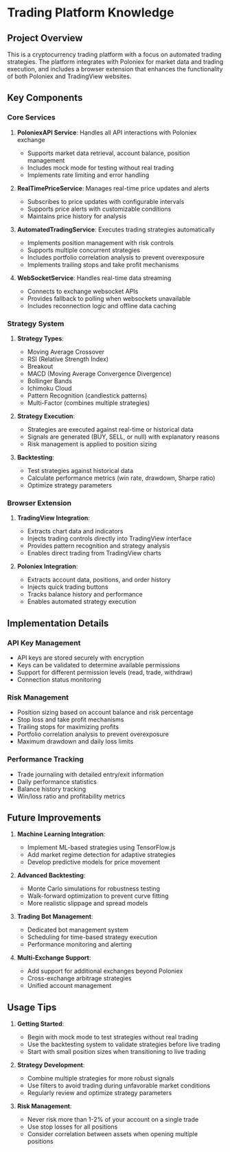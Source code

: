 # Trading Platform Knowledge

## Project Overview

This is a cryptocurrency trading platform with a focus on automated trading strategies. The platform integrates with Poloniex for market data and trading execution, and includes a browser extension that enhances the functionality of both Poloniex and TradingView websites.

## Key Components

### Core Services

1. **PoloniexAPI Service**: Handles all API interactions with Poloniex exchange

   - Supports market data retrieval, account balance, position management
   - Includes mock mode for testing without real trading
   - Implements rate limiting and error handling

2. **RealTimePriceService**: Manages real-time price updates and alerts

   - Subscribes to price updates with configurable intervals
   - Supports price alerts with customizable conditions
   - Maintains price history for analysis

3. **AutomatedTradingService**: Executes trading strategies automatically

   - Implements position management with risk controls
   - Supports multiple concurrent strategies
   - Includes portfolio correlation analysis to prevent overexposure
   - Implements trailing stops and take profit mechanisms

4. **WebSocketService**: Handles real-time data streaming
   - Connects to exchange websocket APIs
   - Provides fallback to polling when websockets unavailable
   - Includes reconnection logic and offline data caching

### Strategy System

1. **Strategy Types**:

   - Moving Average Crossover
   - RSI (Relative Strength Index)
   - Breakout
   - MACD (Moving Average Convergence Divergence)
   - Bollinger Bands
   - Ichimoku Cloud
   - Pattern Recognition (candlestick patterns)
   - Multi-Factor (combines multiple strategies)

2. **Strategy Execution**:

   - Strategies are executed against real-time or historical data
   - Signals are generated (BUY, SELL, or null) with explanatory reasons
   - Risk management is applied to position sizing

3. **Backtesting**:
   - Test strategies against historical data
   - Calculate performance metrics (win rate, drawdown, Sharpe ratio)
   - Optimize strategy parameters

### Browser Extension

1. **TradingView Integration**:

   - Extracts chart data and indicators
   - Injects trading controls directly into TradingView interface
   - Provides pattern recognition and strategy analysis
   - Enables direct trading from TradingView charts

2. **Poloniex Integration**:
   - Extracts account data, positions, and order history
   - Injects quick trading buttons
   - Tracks balance history and performance
   - Enables automated strategy execution

## Implementation Details

### API Key Management

- API keys are stored securely with encryption
- Keys can be validated to determine available permissions
- Support for different permission levels (read, trade, withdraw)
- Connection status monitoring

### Risk Management

- Position sizing based on account balance and risk percentage
- Stop loss and take profit mechanisms
- Trailing stops for maximizing profits
- Portfolio correlation analysis to prevent overexposure
- Maximum drawdown and daily loss limits

### Performance Tracking

- Trade journaling with detailed entry/exit information
- Daily performance statistics
- Balance history tracking
- Win/loss ratio and profitability metrics

## Future Improvements

1. **Machine Learning Integration**:

   - Implement ML-based strategies using TensorFlow.js
   - Add market regime detection for adaptive strategies
   - Develop predictive models for price movement

2. **Advanced Backtesting**:

   - Monte Carlo simulations for robustness testing
   - Walk-forward optimization to prevent curve fitting
   - More realistic slippage and spread models

3. **Trading Bot Management**:

   - Dedicated bot management system
   - Scheduling for time-based strategy execution
   - Performance monitoring and alerting

4. **Multi-Exchange Support**:
   - Add support for additional exchanges beyond Poloniex
   - Cross-exchange arbitrage strategies
   - Unified account management

## Usage Tips

1. **Getting Started**:

   - Begin with mock mode to test strategies without real trading
   - Use the backtesting system to validate strategies before live trading
   - Start with small position sizes when transitioning to live trading

2. **Strategy Development**:

   - Combine multiple strategies for more robust signals
   - Use filters to avoid trading during unfavorable market conditions
   - Regularly review and optimize strategy parameters

3. **Risk Management**:
   - Never risk more than 1-2% of your account on a single trade
   - Use stop losses for all positions
   - Consider correlation between assets when opening multiple positions
